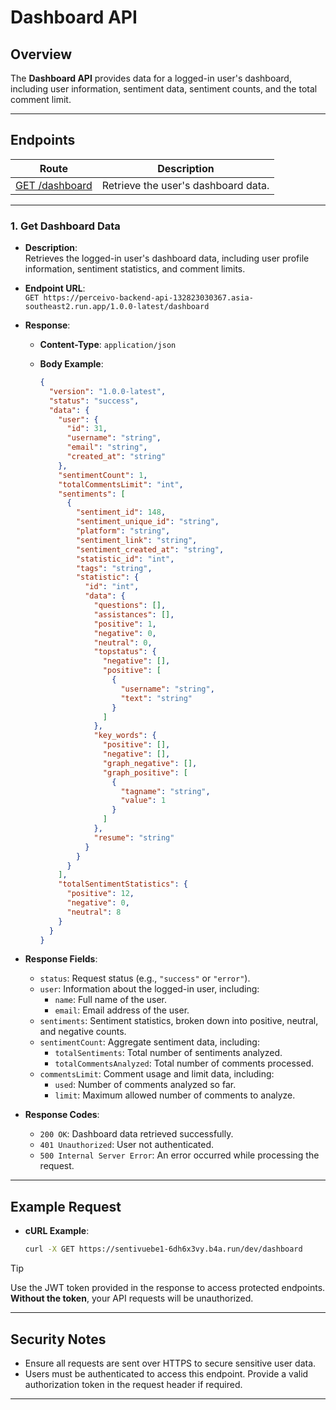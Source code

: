 # Dashboard API

## **Overview**

The **Dashboard API** provides data for a logged-in user's dashboard, including user information, sentiment data, sentiment counts, and the total comment limit.

---

## **Endpoints**

| Route                                   | Description                         |
| --------------------------------------- | ----------------------------------- |
| [GET /dashboard](#1-get-dashboard-data) | Retrieve the user's dashboard data. |

---

### 1. **Get Dashboard Data**

- **Description**:  
  Retrieves the logged-in user's dashboard data, including user profile information, sentiment statistics, and comment limits.

- **Endpoint URL**:  
  `GET https://perceivo-backend-api-132823030367.asia-southeast2.run.app/1.0.0-latest/dashboard`

- **Response**:

  - **Content-Type**: `application/json`
  - **Body Example**:

    ```json
    {
      "version": "1.0.0-latest",
      "status": "success",
      "data": {
        "user": {
          "id": 31,
          "username": "string",
          "email": "string",
          "created_at": "string"
        },
        "sentimentCount": 1,
        "totalCommentsLimit": "int",
        "sentiments": [
          {
            "sentiment_id": 148,
            "sentiment_unique_id": "string",
            "platform": "string",
            "sentiment_link": "string",
            "sentiment_created_at": "string",
            "statistic_id": "int",
            "tags": "string",
            "statistic": {
              "id": "int",
              "data": {
                "questions": [],
                "assistances": [],
                "positive": 1,
                "negative": 0,
                "neutral": 0,
                "topstatus": {
                  "negative": [],
                  "positive": [
                    {
                      "username": "string",
                      "text": "string"
                    }
                  ]
                },
                "key_words": {
                  "positive": [],
                  "negative": [],
                  "graph_negative": [],
                  "graph_positive": [
                    {
                      "tagname": "string",
                      "value": 1
                    }
                  ]
                },
                "resume": "string"
              }
            }
          }
        ],
        "totalSentimentStatistics": {
          "positive": 12,
          "negative": 0,
          "neutral": 8
        }
      }
    }
    ```

- **Response Fields**:

  - `status`: Request status (e.g., `"success"` or `"error"`).
  - `user`: Information about the logged-in user, including:
    - `name`: Full name of the user.
    - `email`: Email address of the user.
  - `sentiments`: Sentiment statistics, broken down into positive, neutral, and negative counts.
  - `sentimentCount`: Aggregate sentiment data, including:
    - `totalSentiments`: Total number of sentiments analyzed.
    - `totalCommentsAnalyzed`: Total number of comments processed.
  - `commentsLimit`: Comment usage and limit data, including:
    - `used`: Number of comments analyzed so far.
    - `limit`: Maximum allowed number of comments to analyze.

- **Response Codes**:
  - `200 OK`: Dashboard data retrieved successfully.
  - `401 Unauthorized`: User not authenticated.
  - `500 Internal Server Error`: An error occurred while processing the request.

---

## **Example Request**

- **cURL Example**:

  ```bash
  curl -X GET https://sentivuebe1-6dh6x3vy.b4a.run/dev/dashboard
  ```

> [!TIP]
>
> Use the JWT token provided in the response to access protected endpoints. **Without the token**, your API requests will be unauthorized.

---

## **Security Notes**

- Ensure all requests are sent over HTTPS to secure sensitive user data.
- Users must be authenticated to access this endpoint. Provide a valid authorization token in the request header if required.

---

